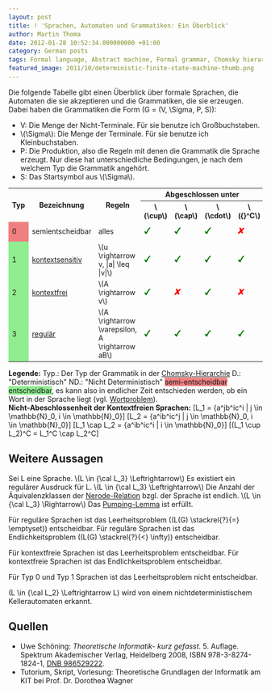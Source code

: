```yaml
---
layout: post
title: ! 'Sprachen, Automaten und Grammatiken: Ein Überblick'
author: Martin Thoma
date: 2012-01-28 10:52:34.000000000 +01:00
category: German posts
tags: Formal language, Abstract machine, Formal grammar, Chomsky hierarchy, Theoretical computer science, TGI
featured_image: 2011/10/deterministic-finite-state-machine-thumb.png
---
```

Die folgende Tabelle gibt einen Überblick über formale Sprachen, die Automaten die sie akzeptieren und die Grammatiken, die sie erzeugen. Dabei haben die Grammatiken die Form \(G = (V, \Sigma, P, S)\):
<ul>
  <li>V: Die Menge der Nicht-Terminale. Für sie benutze ich Gro&szlig;buchstaben.</li>
  <li>\(\Sigma\): Die Menge der Terminale. Für sie benutze ich Kleinbuchstaben.</li>
  <li>P: Die Produktion, also die Regeln mit denen die Grammatik die Sprache erzeugt. Nur diese hat unterschiedliche Bedingungen, je nach dem welchem Typ die Grammatik angeh&ouml;rt.</li>
  <li>S: Das Startsymbol aus \(\Sigma\).</li>
</ul>

<table>
<tr>
<th rowspan="2">Typ</td>
<th rowspan="2">Bezeichnung</td>
<th rowspan="2">Regeln</td>
<th colspan="4">Abgeschlossen unter</td>
<th rowspan="2">Modell</td>
</tr>
<tr>
<th>\(\cup\)</th>
<th>\(\cap\)</th>
<th>\(\cdot\)</th>
<th>\({}^C\)</th>
</tr>
<tr>
<td style="background-color:#F08080;">0</td>
<td>semientscheidbar</td>
<td>alles</td>
<td><img src="../images/2012/01/yes.png" alt="yes" title="yes" width="13" height="13" class="size-full wp-image-12931" /></td>
<td><img src="../images/2012/01/yes.png" alt="yes" title="yes" width="13" height="13" class="size-full wp-image-12931" /></td>
<td><img src="../images/2012/01/yes.png" alt="yes" title="yes" width="13" height="13" class="size-full wp-image-12931" /></td>
<td><img src="../images/2012/01/no.png" alt="no" title="no" width="13" height="13" class="alignnone size-full wp-image-12961" /></td>
<td>D. <a href="http://de.wikipedia.org/wiki/Turingmaschine">Turingmaschine</a>, ND. Turingmaschine</td>
</tr>
<tr>
<td style="background-color:#90EE90;">1</td>
<td><a href="http://de.wikipedia.org/wiki/Kontextsensitive_Grammatik">kontextsensitiv</a></td>
<td>\(u \rightarrow v, |a| \leq |v|\)</td>
<td><img src="../images/2012/01/yes.png" alt="yes" title="yes" width="13" height="13" class="size-full wp-image-12931" /></td>
<td><img src="../images/2012/01/yes.png" alt="yes" title="yes" width="13" height="13" class="size-full wp-image-12931" /></td>
<td><img src="../images/2012/01/yes.png" alt="yes" title="yes" width="13" height="13" class="size-full wp-image-12931" /></td>
<td><img src="../images/2012/01/yes.png" alt="yes" title="yes" width="13" height="13" class="size-full wp-image-12931" /></td>
<td>(ND.?) L&auml;ngenbeschr&auml;nkter Automat</td>
</tr>
<tr>
<td style="background-color:#90EE90;">2</td>
<td><a href="http://de.wikipedia.org/wiki/Kontextfreie_Grammatik">kontextfrei</a></td>
<td>\(A \rightarrow v\)</td>
<td><img src="../images/2012/01/yes.png" alt="yes" title="yes" width="13" height="13" class="size-full wp-image-12931" /></td>
<td><img src="../images/2012/01/no.png" alt="no" title="no" width="13" height="13" class="alignnone size-full wp-image-12961" /></td>
<td><img src="../images/2012/01/yes.png" alt="yes" title="yes" width="13" height="13" class="size-full wp-image-12931" /></td>
<td><img src="../images/2012/01/no.png" alt="no" title="no" width="13" height="13" class="alignnone size-full wp-image-12961" /></td>
<td>ND. <a href="http://de.wikipedia.org/wiki/Kellerautomat">Kellerautomat</a></td>
</tr>
<tr>
<td style="background-color:#90EE90;">3</td>
<td><a href="http://de.wikipedia.org/wiki/Regul%C3%A4re_Grammatik">regul&auml;r</a></td>
<td>\(A \rightarrow \varepsilon, A \rightarrow aB\)</td>
<td><img src="../images/2012/01/yes.png" alt="yes" title="yes" width="13" height="13" class="size-full wp-image-12931" /></td>
<td><img src="../images/2012/01/yes.png" alt="yes" title="yes" width="13" height="13" class="size-full wp-image-12931" /></td>
<td><img src="../images/2012/01/yes.png" alt="yes" title="yes" width="13" height="13" class="size-full wp-image-12931" /></td>
<td><img src="../images/2012/01/yes.png" alt="yes" title="yes" width="13" height="13" class="size-full wp-image-12931" /></td>
<td><a href="http://de.wikipedia.org/wiki/Endlicher_Automat">Endliche Automaten</a> (<a href="http://de.wikipedia.org/wiki/Moore-Automat">Moore</a>, <a href="http://de.wikipedia.org/wiki/Mealy-Automat">Mealy</a>, <a href="http://de.wikipedia.org/wiki/Akzeptor_(Informatik)">Akzeptoren</a>)</td>
</tr>
</table>

<strong>Legende:</strong>
Typ.: Der Typ der Grammatik in der <a href="http://de.wikipedia.org/wiki/Chomsky-Hierarchie">Chomsky-Hierarchie</a>
D.: "Deterministisch"
ND.: "Nicht Deterministisch"
<span style="background-color:#F08080;">semi-entscheidbar</span>
<span style="background-color:#90EE90;">entscheidbar</span>, es kann also in endlicher Zeit entschieden werden, ob ein Wort in der Sprache liegt (vgl. <a href="http://de.wikipedia.org/wiki/Wortproblem">Wortproblem</a>).
<br/>
<strong>Nicht-Abeschlossenheit der Kontextfreien Sprachen:</strong>
<span markdown="0">\[L_1 = \{a^jb^ic^i | j \in \mathbb{N}_0, i \in \mathbb{N}_0\}\]</span>
<span markdown="0">\[L_2 = \{a^ib^ic^j | j \in \mathbb{N}_0, i \in \mathbb{N}_0\}\]</span>
<span markdown="0">\[L_1 \cap L_2 = \{a^ib^ic^i | i \in \mathbb{N}_0\}\]</span>
<span markdown="0">\[(L_1 \cup L_2)^C = L_1^C \cap L_2^C\]</span>

<h2>Weitere Aussagen</h2>
Sei L eine Sprache.
\(L \in {\cal L_3} \Leftrightarrow\) Es existiert ein regul&auml;rer Ausdruck für L.
\(L \in {\cal L_3} \Leftrightarrow\) Die Anzahl der &Auml;quivalenzklassen der <a href="http://de.wikipedia.org/wiki/Nerode-Relation">Nerode-Relation</a> bzgl. der Sprache ist endlich.
\(L \in {\cal L_3} \Rightarrow\) Das <a href="../pumping-lemma/" title="Beweis durch Widerspruch: Eine Sprache ist nicht regul&auml;r (Pumping-Lemma)">Pumping-Lemma</a> ist erfüllt.

Für regul&auml;re Sprachen ist das Leerheitsproblem (\(L(G) \stackrel{?}{=} \emptyset\)) entscheidbar.
Für regul&auml;re Sprachen ist das Endlichkeitsproblem (\(L(G) \stackrel{?}{<} \infty\)) entscheidbar.

Für kontextfreie Sprachen ist das Leerheitsproblem entscheidbar.
Für kontextfreie Sprachen ist das Endlichkeitsproblem entscheidbar.

Für Typ 0 und Typ 1 Sprachen ist das Leerheitsproblem nicht entscheidbar.

\(L \in {\cal L_2} \Leftrightarrow L\) wird von einem nichtdeterministischem Kellerautomaten erkannt.

<h2>Quellen</h2>
<ul>
    <li>Uwe Sch&ouml;ning: <i>Theoretische Informatik- kurz gefasst</i>. 5.&nbsp;Auflage. Spektrum Akademischer Verlag, Heidelberg <span style="white-space:nowrap;">2008</span>, ISBN 978-3-8274-1824-1, <span class="plainlinks-print"><a rel="nofollow" class="external text" href="http://d-nb.info/986529222">DNB 986529222</a></span>.</li>
    <li>Tutorium, Skript, Vorlesung: Theoretische Grundlagen der Informatik am KIT bei Prof. Dr. Dorothea Wagner</li>
</ul>
